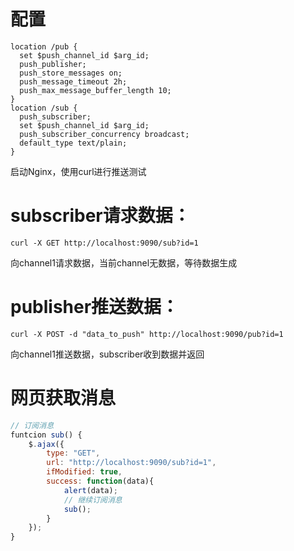 # 配置

```shell
location /pub {   
  set $push_channel_id $arg_id;   
  push_publisher;   
  push_store_messages on;   
  push_message_timeout 2h;   
  push_max_message_buffer_length 10;   
}   
location /sub {   
  push_subscriber;   
  set $push_channel_id $arg_id;   
  push_subscriber_concurrency broadcast;   
  default_type text/plain;   
}  
```

启动Nginx，使用curl进行推送测试

# subscriber请求数据：
```shell
curl -X GET http://localhost:9090/sub?id=1
```
向channel1请求数据，当前channel无数据，等待数据生成

# publisher推送数据：
```shell
curl -X POST -d "data_to_push" http://localhost:9090/pub?id=1
```
向channel1推送数据，subscriber收到数据并返回

# 网页获取消息
```javascript
// 订阅消息
funtcion sub() {
	$.ajax({
		type: "GET",
		url: "http://localhost:9090/sub?id=1",
		ifModified: true,
		success: function(data){
			alert(data);
			// 继续订阅消息
			sub();
		}
	});
}
```